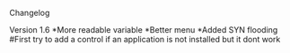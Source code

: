 Changelog 

Version 1.6
*More readable variable
*Better menu
*Added SYN flooding
#First try to add a control if an application is not installed but it dont work